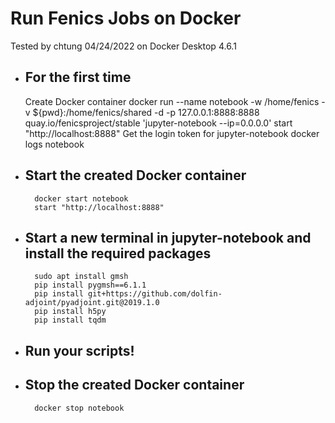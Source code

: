 # Run Fenics Jobs on Docker
Tested by chtung 04/24/2022 on Docker Desktop 4.6.1
* ## For the first time
	Create Docker container
		docker run --name notebook -w /home/fenics -v ${pwd}:/home/fenics/shared -d -p 127.0.0.1:8888:8888 quay.io/fenicsproject/stable 'jupyter-notebook --ip=0.0.0.0'
		start "http://localhost:8888"
	Get the login token for jupyter-notebook
		docker logs notebook

* ## Start the created Docker container
		docker start notebook
		start "http://localhost:8888"

* ## Start a new terminal in jupyter-notebook and install the required packages
		sudo apt install gmsh
		pip install pygmsh==6.1.1
		pip install git+https://github.com/dolfin-adjoint/pyadjoint.git@2019.1.0
		pip install h5py
		pip install tqdm

* ## Run your scripts!

* ## Stop the created Docker container
		docker stop notebook